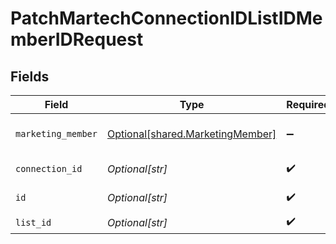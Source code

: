 # PatchMartechConnectionIDListIDMemberIDRequest


## Fields

| Field                                                                          | Type                                                                           | Required                                                                       | Description                                                                    |
| ------------------------------------------------------------------------------ | ------------------------------------------------------------------------------ | ------------------------------------------------------------------------------ | ------------------------------------------------------------------------------ |
| `marketing_member`                                                             | [Optional[shared.MarketingMember]](undefined/models/shared/marketingmember.md) | :heavy_minus_sign:                                                             | A member represents a person                                                   |
| `connection_id`                                                                | *Optional[str]*                                                                | :heavy_check_mark:                                                             | ID of the connection                                                           |
| `id`                                                                           | *Optional[str]*                                                                | :heavy_check_mark:                                                             | ID of the Member                                                               |
| `list_id`                                                                      | *Optional[str]*                                                                | :heavy_check_mark:                                                             | ID of the list                                                                 |